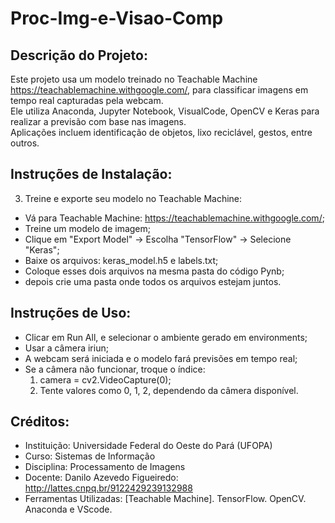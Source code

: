 # Proc-Img-e-Visao-Comp

## Descrição do Projeto:
Este projeto usa um modelo treinado no Teachable Machine <https://teachablemachine.withgoogle.com/>, para classificar imagens em tempo real capturadas pela webcam.  
Ele utiliza Anaconda, Jupyter Notebook, VisualCode, OpenCV e Keras para realizar a previsão com base nas imagens.  
Aplicações incluem identificação de objetos, lixo reciclável, gestos, entre outros.

## Instruções de Instalação:
3. Treine e exporte seu modelo no Teachable Machine:
 - Vá para Teachable Machine: <https://teachablemachine.withgoogle.com/>;
 - Treine um modelo de imagem;
 - Clique em "Export Model" → Escolha "TensorFlow" → Selecione "Keras";
 - Baixe os arquivos: keras_model.h5 e labels.txt;
 - Coloque esses dois arquivos na mesma pasta do código Pynb;
 - depois crie uma pasta onde todos os arquivos estejam juntos.

## Instruções de Uso:

- Clicar em Run All, e selecionar o ambiente gerado em environments;
- Usar a câmera iriun;
- A webcam será iniciada e o modelo fará previsões em tempo real;
- Se a câmera não funcionar, troque o índice:
   1. camera = cv2.VideoCapture(0);
   2. Tente valores como 0, 1, 2, dependendo da câmera disponível.

## Créditos:
- Instituição: Universidade Federal do Oeste do Pará (UFOPA)
- Curso: Sistemas de Informação
- Disciplina: Processamento de Imagens
- Docente: Danilo Azevedo Figueiredo: <http://lattes.cnpq.br/9122429239132988>
- Ferramentas Utilizadas: [Teachable Machine]. TensorFlow. OpenCV. Anaconda e VScode. 


